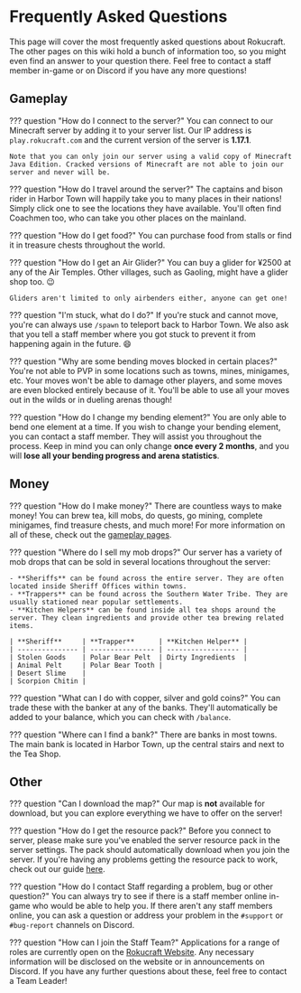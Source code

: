 # Frequently Asked Questions

This page will cover the most frequently asked questions about Rokucraft. The other pages on this wiki hold a bunch of information too, so you might even find an answer to your question there. Feel free to contact a staff member in-game or on Discord if you have any more questions!


## Gameplay

??? question "How do I connect to the server?"
    You can connect to our Minecraft server by adding it to your server list. Our IP address is `play.rokucraft.com` and the current version of the server is **1.17.1**.

    Note that you can only join our server using a valid copy of Minecraft Java Edition. Cracked versions of Minecraft are not able to join our server and never will be.

??? question "How do I travel around the server?"
    The captains and bison rider in Harbor Town will happily take you to many places in their nations! Simply click one to see the locations they have available. You'll often find Coachmen too, who can take you other places on the mainland.

??? question "How do I get food?"
    You can purchase food from stalls or find it in treasure chests throughout the world.

??? question "How do I get an Air Glider?"
    You can buy a glider for ¥2500 at any of the Air Temples. Other villages, such as Gaoling, might have a glider shop too. 😉
    
    Gliders aren't limited to only airbenders either, anyone can get one!

??? question "I'm stuck, what do I do?"
    If you're stuck and cannot move, you're can always use `/spawn` to teleport back to Harbor Town. We also ask that you tell a staff member where you got stuck to prevent it from happening again in the future. 😄

??? question "Why are some bending moves blocked in certain places?"
    You're not able to PVP in some locations such as towns, mines, minigames, etc. Your moves won't be able to damage other players, and some moves are even blocked entirely because of it. You'll be able to use all your moves out in the wilds or in dueling arenas though!

??? question "How do I change my bending element?"
    You are only able to bend one element at a time. If you wish to change your bending element, you can contact a staff member. They will assist you throughout the process. Keep in mind you can only change **once every 2 months**, and you will **lose all your bending progress and arena statistics**.

## Money

??? question "How do I make money?"
    There are countless ways to make money! You can brew tea, kill mobs, do quests, go mining, complete minigames, find treasure chests, and much more! For more information on all of these, check out the [gameplay pages](/gameplay/bug-catching).

??? question "Where do I sell my mob drops?"
    Our server has a variety of mob drops that can be sold in several locations throughout the server:
    
    - **Sheriffs** can be found across the entire server. They are often located inside Sheriff Offices within towns.
    - **Trappers** can be found across the Southern Water Tribe. They are usually stationed near popular settlements.
    - **Kitchen Helpers** can be found inside all tea shops around the server. They clean ingredients and provide other tea brewing related items.

    | **Sheriff**     | **Trapper**      | **Kitchen Helper** |
    | --------------- | ---------------- | ------------------ |
    | Stolen Goods    | Polar Bear Pelt  | Dirty Ingredients  |
    | Animal Pelt     | Polar Bear Tooth |
    | Desert Slime    | 
    | Scorpion Chitin | 

??? question "What can I do with copper, silver and gold coins?"
    You can trade these with the banker at any of the banks. They'll automatically be added to your balance, which you can check with `/balance`.

??? question "Where can I find a bank?"
    There are banks in most towns. The main bank is located in Harbor Town, up the central stairs and next to the Tea Shop.


## Other

??? question "Can I download the map?"
    Our map is **not** available for download, but you can explore everything we have to offer on the server!

??? question "How do I get the resource pack?"
    Before you connect to server, please make sure you've enabled the server resource pack in the server settings. The pack should automatically download when you join the server. If you're having any problems getting the resource pack to work, check out our guide [here](/server-related/resource-pack).

??? question "How do I contact Staff regarding a problem, bug or other question?"
    You can always try to see if there is a staff member online in-game who would be able to help you. If there aren't any staff members online, you can ask a question or address your problem in the `#support` or `#bug-report` channels on Discord.

??? question "How can I join the Staff Team?"
    Applications for a range of roles are currently open on the <a href="https://www.rokucraft.com/apply" target="_blank">Rokucraft Website</a>. Any necessary information will be disclosed on the website or in announcements on Discord. If you have any further questions about these, feel free to contact a Team Leader!

